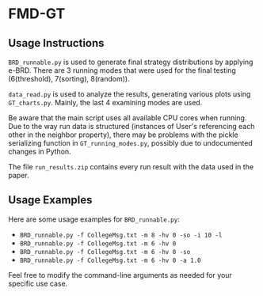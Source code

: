 # FMD-GT

## Usage Instructions

`BRD_runnable.py` is used to generate final strategy distributions by applying e-BRD. There are 3 running modes that were used for the final testing (6(threshold), 7(sorting), 8(random)).

`data_read.py` is used to analyze the results, generating various plots using `GT_charts.py`. Mainly, the last 4 examining modes are used.

Be aware that the main script uses all available CPU cores when running. Due to the way run data is structured (instances of User's referencing each other in the neighbor property), there may be problems with the pickle serializing function in `GT_running_modes.py`, possibly due to undocumented changes in Python.

The file `run_results.zip` contains every run result with the data used in the paper.

## Usage Examples

Here are some usage examples for `BRD_runnable.py`:

- `BRD_runnable.py -f CollegeMsg.txt -m 8 -hv 0 -so -i 10 -l`
- `BRD_runnable.py -f CollegeMsg.txt -m 6 -hv 0`
- `BRD_runnable.py -f CollegeMsg.txt -m 6 -hv 0 -so`
- `BRD_runnable.py -f CollegeMsg.txt -m 6 -hv 0 -a 1.0`

Feel free to modify the command-line arguments as needed for your specific use case.



